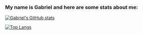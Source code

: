 ### My name is Gabriel and here are some stats about me:

[![Gabriel's GitHub stats](https://github-readme-stats.vercel.app/api?username=GabrielGui13&show_icons=true&theme=radical)](https://github.com/gabrielgui13/github-readme-stats)

[![Top Langs](https://github-readme-stats.vercel.app/api/top-langs/?username=GabrielGui13&layout=compact&theme=radical)](https://github.com/gabrielgui13/github-readme-stats)
